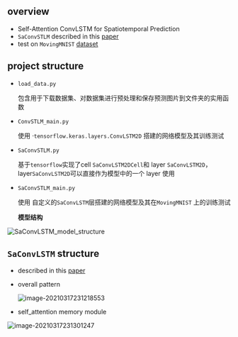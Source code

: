 ## overview
* Self-Attention ConvLSTM for Spatiotemporal Prediction
* `SaConvSTLM` described in this [paper](https://ojs.aaai.org//index.php/AAAI/article/view/6819)
* test on `MovingMNIST` [dataset](http://www.cs.toronto.edu/%7Enitish/unsupervised_video/mnist_test_seq.npy)



## project structure

* `load_data.py`

  包含用于下载数据集、对数据集进行预处理和保存预测图片到文件夹的实用函数

* `ConvSTLM_main.py`

  使用 ·`tensorflow.keras.layers.ConvLSTM2D` 搭建的网络模型及其训练测试

* `SaConvSTLM.py`

  基于`tensorflow`实现了cell `SaConvLSTM2DCell`和 layer `SaConvLSTM2D`，layer`SaConvLSTM2D`可以直接作为模型中的一个 layer 使用

* `SaConvSTLM_main.py`

  使用 自定义的`SaConvLSTM`层搭建的网络模型及其在`MovingMNIST` 上的训练测试

  **模型结构**

![SaConvLSTM_model_structure](https://github.com/youyi-zhang-o/SaConvSLTM/blob/main/SaConvSLTM/photo/SaConvLSTM_model_structure.png)

## `SaConvLSTM` structure

* described in this [paper](https://ojs.aaai.org//index.php/AAAI/article/view/6819)

* overall pattern

  ![image-20210317231218553](https://github.com/youyi-zhang-o/SaConvSLTM/blob/main/SaConvSLTM/photo/SaConvLSTM_cell.png)

* self_attention memory module

![image-20210317231301247](https://github.com/youyi-zhang-o/SaConvSLTM/blob/main/SaConvSLTM/photo/self-attention_module.png)
